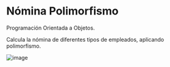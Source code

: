 # Nómina Polimorfismo
Programación Orientada a Objetos.

Calcula la nómina de diferentes tipos de empleados, aplicando polimorfismo.

![image](https://user-images.githubusercontent.com/43613125/160876007-fce1cc30-c819-42ff-a2e9-3d08fd7dde01.png)
